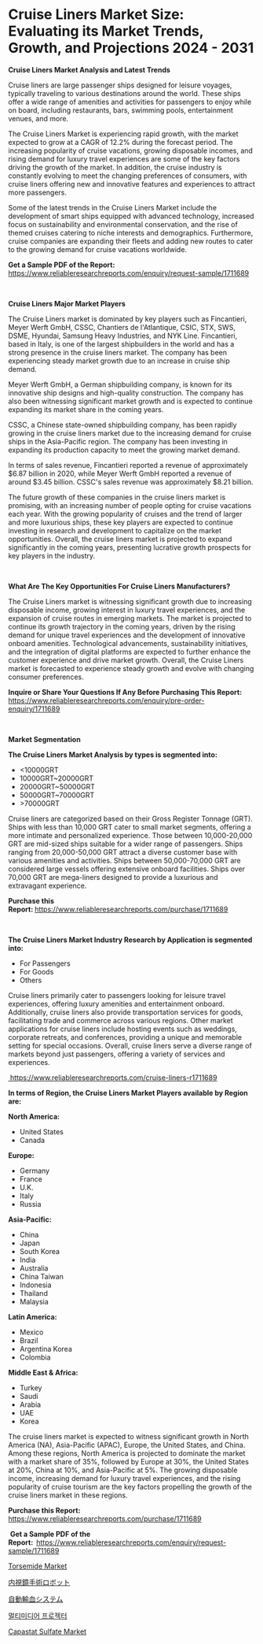 <p><h1>Cruise Liners Market Size: Evaluating its Market Trends, Growth, and Projections 2024 - 2031</h1></p><p><strong>Cruise Liners Market Analysis and Latest Trends</strong></p>
<p><p>Cruise liners are large passenger ships designed for leisure voyages, typically traveling to various destinations around the world. These ships offer a wide range of amenities and activities for passengers to enjoy while on board, including restaurants, bars, swimming pools, entertainment venues, and more.</p><p>The Cruise Liners Market is experiencing rapid growth, with the market expected to grow at a CAGR of 12.2% during the forecast period. The increasing popularity of cruise vacations, growing disposable incomes, and rising demand for luxury travel experiences are some of the key factors driving the growth of the market. In addition, the cruise industry is constantly evolving to meet the changing preferences of consumers, with cruise liners offering new and innovative features and experiences to attract more passengers.</p><p>Some of the latest trends in the Cruise Liners Market include the development of smart ships equipped with advanced technology, increased focus on sustainability and environmental conservation, and the rise of themed cruises catering to niche interests and demographics. Furthermore, cruise companies are expanding their fleets and adding new routes to cater to the growing demand for cruise vacations worldwide.</p></p>
<p><strong>Get a Sample PDF of the Report:&nbsp;</strong> <a href="https://www.reliableresearchreports.com/enquiry/request-sample/1711689">https://www.reliableresearchreports.com/enquiry/request-sample/1711689</a></p>
<p>&nbsp;</p>
<p><strong>Cruise Liners Major Market Players</strong></p>
<p><p>The Cruise Liners market is dominated by key players such as Fincantieri, Meyer Werft GmbH, CSSC, Chantiers de l'Atlantique, CSIC, STX, SWS, DSME, Hyundai, Samsung Heavy Industries, and NYK Line. Fincantieri, based in Italy, is one of the largest shipbuilders in the world and has a strong presence in the cruise liners market. The company has been experiencing steady market growth due to an increase in cruise ship demand.</p><p>Meyer Werft GmbH, a German shipbuilding company, is known for its innovative ship designs and high-quality construction. The company has also been witnessing significant market growth and is expected to continue expanding its market share in the coming years.</p><p>CSSC, a Chinese state-owned shipbuilding company, has been rapidly growing in the cruise liners market due to the increasing demand for cruise ships in the Asia-Pacific region. The company has been investing in expanding its production capacity to meet the growing market demand.</p><p>In terms of sales revenue, Fincantieri reported a revenue of approximately $6.87 billion in 2020, while Meyer Werft GmbH reported a revenue of around $3.45 billion. CSSC's sales revenue was approximately $8.21 billion.</p><p>The future growth of these companies in the cruise liners market is promising, with an increasing number of people opting for cruise vacations each year. With the growing popularity of cruises and the trend of larger and more luxurious ships, these key players are expected to continue investing in research and development to capitalize on the market opportunities. Overall, the cruise liners market is projected to expand significantly in the coming years, presenting lucrative growth prospects for key players in the industry.</p></p>
<p>&nbsp;</p>
<p><strong>What Are The Key Opportunities For Cruise Liners Manufacturers?</strong></p>
<p><p>The Cruise Liners market is witnessing significant growth due to increasing disposable income, growing interest in luxury travel experiences, and the expansion of cruise routes in emerging markets. The market is projected to continue its growth trajectory in the coming years, driven by the rising demand for unique travel experiences and the development of innovative onboard amenities. Technological advancements, sustainability initiatives, and the integration of digital platforms are expected to further enhance the customer experience and drive market growth. Overall, the Cruise Liners market is forecasted to experience steady growth and evolve with changing consumer preferences.</p></p>
<p><strong>Inquire or Share Your Questions If Any Before Purchasing This Report:</strong> <a href="https://www.reliableresearchreports.com/enquiry/pre-order-enquiry/1711689">https://www.reliableresearchreports.com/enquiry/pre-order-enquiry/1711689</a></p>
<p>&nbsp;</p>
<p><strong>Market Segmentation</strong></p>
<p><strong>The Cruise Liners Market Analysis by types is segmented into:</strong></p>
<p><ul><li><10000GRT</li><li>10000GRT~20000GRT</li><li>20000GRT~50000GRT</li><li>50000GRT~70000GRT</li><li>>70000GRT</li></ul></p>
<p><p>Cruise liners are categorized based on their Gross Register Tonnage (GRT). Ships with less than 10,000 GRT cater to small market segments, offering a more intimate and personalized experience. Those between 10,000-20,000 GRT are mid-sized ships suitable for a wider range of passengers. Ships ranging from 20,000-50,000 GRT attract a diverse customer base with various amenities and activities. Ships between 50,000-70,000 GRT are considered large vessels offering extensive onboard facilities. Ships over 70,000 GRT are mega-liners designed to provide a luxurious and extravagant experience.</p></p>
<p><strong>Purchase this Report:&nbsp;</strong><a href="https://www.reliableresearchreports.com/purchase/1711689">https://www.reliableresearchreports.com/purchase/1711689</a></p>
<p>&nbsp;</p>
<p><strong>The Cruise Liners Market Industry Research by Application is segmented into:</strong></p>
<p><ul><li>For Passengers</li><li>For Goods</li><li>Others</li></ul></p>
<p><p>Cruise liners primarily cater to passengers looking for leisure travel experiences, offering luxury amenities and entertainment onboard. Additionally, cruise liners also provide transportation services for goods, facilitating trade and commerce across various regions. Other market applications for cruise liners include hosting events such as weddings, corporate retreats, and conferences, providing a unique and memorable setting for special occasions. Overall, cruise liners serve a diverse range of markets beyond just passengers, offering a variety of services and experiences.</p></p>
<p><a href="https://www.reliableresearchreports.com/cruise-liners-r1711689">&nbsp;https://www.reliableresearchreports.com/cruise-liners-r1711689</a></p>
<p><strong>In terms of Region, the Cruise Liners Market Players available by Region are:</strong></p>
<p>
    <p> <strong> North America: </strong>
        <ul>
            <li>United States</li>
            <li>Canada</li>
        </ul>
        </p> 
    <p> <strong> Europe: </strong>
        <ul>
            <li>Germany</li>
            <li>France</li>
            <li>U.K.</li>
            <li>Italy</li>
            <li>Russia</li>
        </ul>
        </p> 
    <p> <strong> Asia-Pacific: </strong>
        <ul>
            <li>China</li>
            <li>Japan</li>
            <li>South Korea</li>
            <li>India</li>
            <li>Australia</li>
            <li>China Taiwan</li>
            <li>Indonesia</li>
            <li>Thailand</li>
            <li>Malaysia</li>
        </ul>
        </p> 
    <p> <strong> Latin America: </strong>
        <ul>
            <li>Mexico</li>
            <li>Brazil</li>
            <li>Argentina Korea</li>
            <li>Colombia</li>
        </ul>
        </p> 
    <p> <strong> Middle East & Africa: </strong>
        <ul>
            <li>Turkey</li>
            <li>Saudi</li>
            <li>Arabia</li>
            <li>UAE</li>
            <li>Korea</li>
        </ul>
    </p>
    </p>
<p><p>The cruise liners market is expected to witness significant growth in North America (NA), Asia-Pacific (APAC), Europe, the United States, and China. Among these regions, North America is projected to dominate the market with a market share of 35%, followed by Europe at 30%, the United States at 20%, China at 10%, and Asia-Pacific at 5%. The growing disposable income, increasing demand for luxury travel experiences, and the rising popularity of cruise tourism are the key factors propelling the growth of the cruise liners market in these regions.</p></p>
<p><strong>Purchase this Report: </strong><a href="https://www.reliableresearchreports.com/purchase/1711689">https://www.reliableresearchreports.com/purchase/1711689</a></p>
<p>&nbsp;<strong>Get a Sample PDF of the Report:&nbsp;&nbsp;</strong><a href="https://www.reliableresearchreports.com/enquiry/request-sample/1711689">https://www.reliableresearchreports.com/enquiry/request-sample/1711689</a></p>
<p><strong></strong></p>
<p><p><a href="https://github.com/santosh758595/Market-Research-Report-List-5/blob/main/torsemide-market.md">Torsemide Market</a></p><p><a href="https://github.com/hwbcz413288296/Market-Research-Report-List-2/blob/main/4996056126968.md">内視鏡手術ロボット</a></p><p><a href="https://github.com/JacksonWiza1924/Market-Research-Report-List-2/blob/main/6318803126969.md">自動輸血システム</a></p><p><a href="https://github.com/marufmohassin05/Market-Research-Report-List-1/blob/main/9989647123668.md">멀티미디어 프로젝터</a></p><p><a href="https://github.com/elizabethdagraca/Market-Research-Report-List-3/blob/main/capastat-sulfate-market.md">Capastat Sulfate Market</a></p></p>